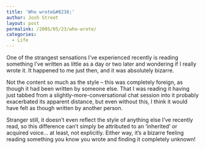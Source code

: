 ```yaml
---
title: 'Who wrote&#8230;'
author: Josh Street
layout: post
permalink: /2005/05/23/who-wrote/
categories:
  - Life
---
```

One of the strangest sensations I&#8217;ve experienced recently is reading something I&#8217;ve written as little as a day or two later and wondering if I really wrote it. It happened to me just then, and it was absolutely bizarre.

Not the content so much as the style &#8211; this was completely foreign, as though it had been written by someone else. That I was reading it having just tabbed from a slightly-more-conversational chat session into it probably exacerbated its apparent distance, but even without this, I think it would have felt as though written by another person.

Stranger still, it doesn&#8217;t even reflect the style of anything else I&#8217;ve recently read, so this difference can&#8217;t simply be attributed to an &#8216;inherited&#8217; or acquired voice&#8230; at least, not explicitly. Either way, it&#8217;s a bizarre feeling reading something you know you wrote and finding it completely unknown!
